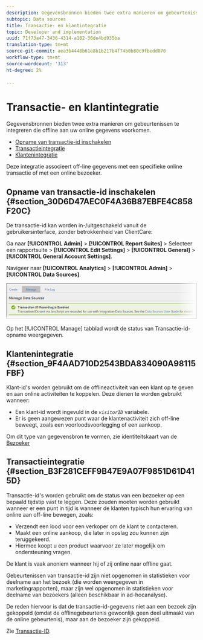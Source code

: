 ```yaml
---
description: Gegevensbronnen bieden twee extra manieren om gebeurtenissen te integreren die offline bij uw online gegevens optreden.
subtopic: Data sources
title: Transactie- en klantintegratie
topic: Developer and implementation
uuid: 71f73a47-3436-4314-a182-36de4bd935ba
translation-type: tm+mt
source-git-commit: aea3b4448b61e8b1b217b4f74b0b80c9fbedd070
workflow-type: tm+mt
source-wordcount: '313'
ht-degree: 2%

---
```



# Transactie- en klantintegratie

Gegevensbronnen bieden twee extra manieren om gebeurtenissen te integreren die offline aan uw online gegevens voorkomen.

* [Opname van transactie-id inschakelen](/help/import/c-data-sources/datasrc-integrating-offline-data.md#section_30D6D47AEC0F4A36B87EBFE4C858F20C)
* [Transactieintegratie](/help/import/c-data-sources/datasrc-integrating-offline-data.md#section_B3F281CEFF9B47E9A07F9851D61D415D)
* [Klantenintegratie](/help/import/c-data-sources/datasrc-integrating-offline-data.md#section_9F4AAD710D2543BDA834090A98115FBF)

Deze integratie associeert off-line gegevens met een specifieke online transactie of met een online bezoeker.

## Opname van transactie-id inschakelen {#section_30D6D47AEC0F4A36B87EBFE4C858F20C}

De transactie-id kan worden in-/uitgeschakeld vanuit de gebruikersinterface, zonder betrokkenheid van ClientCare:

Ga naar **[!UICONTROL Admin]** > **[!UICONTROL Report Suites]** > Selecteer een rapportsuite > **[!UICONTROL Edit Settings]** > **[!UICONTROL General]** > **[!UICONTROL General Account Settings]**.

<!-- 

<p>When contacting Customer Care, be prepared to provide the following information: </p> 
<ul id="ul_C425C7A074484650AFCCF0425E8E3F47"> 
 <li id="li_7640C0C4DF0C49749A3C37E5461DC22F">Report Suite ID of the data source for which you need transaction ID recording enabled. <p>In Data Sources, the report suite ID is the first part of the login appended by a random number that identifies the specific data source that was set up. For example, <code> RSID-drmossdev5 Login-drmossdev5_0001343430</code>. </p> </li> 
 <li id="li_4FB0E3EC7BE94A2DBEE9063365A71C9C">The Transaction ID expiration window (described in <a href="/help/import/c-data-sources/datasrc-tid-visitor-profile.md"  > Transaction ID and Visitor Profiles</a>). By default this is 90 days, but it can be extended to up to 2 years. </li> 
</ul>

 -->

Navigeer naar **[!UICONTROL Analytics]** > **[!UICONTROL Admin]** > **[!UICONTROL Data Sources]**.

![](assets/transaction-ID-recording-active.png)

Op het [!UICONTROL Manage] tabblad wordt de status van Transactie-id-opname weergegeven.

## Klantenintegratie {#section_9F4AAD710D2543BDA834090A98115FBF}

Klant-id&#39;s worden gebruikt om de offlineactiviteit van een klant op te geven en aan online activiteiten te koppelen. Deze dienen te worden gebruikt wanneer:

* Een klant-id wordt ingevuld in de *`visitorID`* variabele.
* Er is geen aangewezen punt waar de klantenactiviteit zich off-line beweegt, zoals een voorloodsvoorlegging of een aankoop.

Om dit type van gegevensbron te vormen, zie identiteitskaart van de [Bezoeker](/help/import/c-data-sources/c-datasrc-types/datasrc-visitorid.md)

## Transactieintegratie {#section_B3F281CEFF9B47E9A07F9851D61D415D}

Transactie-id&#39;s worden gebruikt om de status van een bezoeker op een bepaald tijdstip vast te leggen. Deze zouden moeten worden gebruikt wanneer er een punt in tijd is wanneer de klanten typisch hun ervaring van online aan off-line bewegen, zoals:

* Verzendt een lood voor een verkoper om de klant te contacteren.
* Maakt een online aankoop, die later in opslag zou kunnen zijn teruggekeerd.
* Hiermee koopt u een product waarvoor ze later mogelijk om ondersteuning vragen.

De klant is vaak anoniem wanneer hij of zij online naar offline gaat.

Gebeurtenissen van transactie-id zijn niet opgenomen in statistieken voor deelname aan het bezoek (die worden weergegeven in marketingrapporten), maar zijn wel opgenomen in statistieken voor deelname van bezoekers (alleen beschikbaar in ad-hocanalyse).

De reden hiervoor is dat de transactie-id-gegevens niet aan een bezoek zijn gekoppeld (omdat de offlinegebeurtenis gewoonlijk geen deel uitmaakt van de online gebeurtenis), maar aan de bezoeker zijn gekoppeld.

Zie [Transactie-ID](/help/import/c-data-sources/c-datasrc-types/datasrc-transactionid.md).
